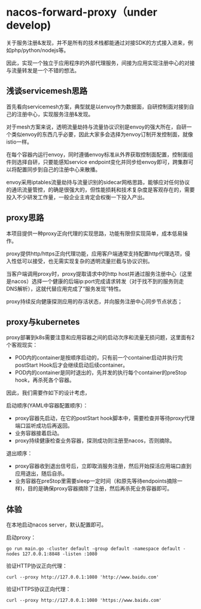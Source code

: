 # nacos-forward-proxy（under develop)

关于服务注册&发现，并不是所有的技术栈都能通过对接SDK的方式接入进来，例如php/python/nodejs等。

因此，实现一个独立于应用程序的外部代理服务，间接为应用实现注册中心的对接与流量转发是一个不错的想法。

## 浅谈servicemesh思路

首先看向servicemesh方案，典型就是以envoy作为数据面，自研控制面对接到自己的注册中心，实现服务注册&发现。

对于mesh方案来说，透明流量劫持与流量协议识别是envoy的强大所在，自研一个类似envoy的东西几乎必要，因此大家多会选择为envoy订制开发控制面，就像istio一样。

在每个容器内运行envoy，同时遵循envoy标准从外界获取控制面配置，控制面组件则选择自研，只要能感知service endpoint变化并同步给envoy即可，跨集群可以将配置同步到自己的注册中心来散播。

envoy采用iptables流量劫持与流量识别的sidecar网格思路，能够应对任何协议的通讯流量管控，的确是很强大的，但性能损耗和技术复杂度是客观存在的，需要投入不少研发工作量，一般企业主肯定会权衡一下投入产出。

## proxy思路

本项目提供一种proxy正向代理的实现思路，功能有限但实现简单，成本低易操作。

proxy提供http/https正向代理功能，应用客户端通常支持配置http代理选项，侵入性低可以接受，也无需实现复杂的透明流量拦截与协议识别。

当客户端调用proxy时，proxy提取请求中的http host并通过服务注册中心（这里是nacos）选择一个健康的后端ip:port完成请求转发（对于找不到的服务则走DNS解析），这就代替应用完成了“服务发现”特性。

proxy持续反向健康探测应用的存活状态，并向服务注册中心同步节点状态；

## proxy与kubernetes

proxy部署到k8s需要注意和应用容器之间的启动次序和流量无损问题，这里面有2个客观现实：
* POD内的container是按顺序启动的，只有前一个container启动并执行完postStart Hook后才会继续启动后续container。
* POD内的container是同时退出的，先并发的执行每个container的preStop hook，再杀死各个容器。

因此，我们需要作如下的设计考虑，

启动顺序(YAML中容器配置顺序）：
* proxy容器先启动，在它的postStart hook脚本中，需要检查并等待proxy代理端口监听成功后再返回。
* 业务容器接着启动。
* proxy持续健康检查业务容器，探测成功则注册至nacos，否则摘除。

退出顺序：
* proxy容器收到退出信号后，立即取消服务注册，然后开始探活应用端口直到应用退出，随后自杀。
* 业务容器在preStop里需要sleep一定时间（和原先等待endpoints摘除一样)，目的是确保proxy容器摘除了注册，然后再杀死业务容器即可。

## 体验

在本地启动nacos server，默认配置即可。

启动proxy：

```
go run main.go -cluster default -group default -namespace default -nodes 127.0.0.1:8848 -listen :1080
```

验证HTTP协议正向代理：

```
curl --proxy http://127.0.0.1:1080 'http://www.baidu.com' 
```

验证HTTPS协议正向代理：

```
curl --proxy http://127.0.0.1:1080 'https://www.baidu.com' 
```
